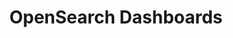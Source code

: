 ---
role: ui
title: OpenSearch Dashboards
artifact_id: opensearch-dashboards
architecture: x64
platform: linux
type: rpm
artifact_url: https://artifacts.opensearch.org/releases/bundle/opensearch-dashboards/1.3.15/opensearch-dashboards-1.3.15-linux-x64.rpm
version: 1.3.15
category: opensearch-dashboards
slug: opensearch-dashboards-1.3.15-linux-x64-rpm
signature: https://artifacts.opensearch.org/releases/bundle/opensearch-dashboards/1.3.15/opensearch-dashboards-1.3.15-linux-x64.rpm.sig
guide: https://opensearch.org/docs/latest/opensearch/install/rpm
---